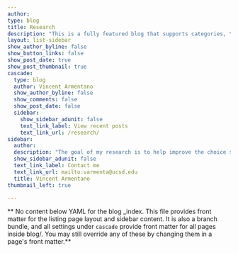 ```yaml
---
author:
type: blog
title: Research
description: "This is a fully featured blog that supports categories, \ntags, series, and pagination.\n"
layout: list-sidebar
show_author_byline: false
show_button_links: false
show_post_date: true
show_post_thumbnail: true
cascade:
  type: blog
  author: Vincent Armentano
  show_author_byline: false
  show_comments: false
  show_post_date: false
  sidebar:
    show_sidebar_adunit: false
    text_link_label: View recent posts
    text_link_url: /research/
sidebar:
  author:
  description: "The goal of my research is to help improve the choice set of policymakers looking to aid smallholder farmers in overcoming the new challenges they'll face due to climate change.  \n"
  show_sidebar_adunit: false
  text_link_label: Contact me
  text_link_url: mailto:varmenta@ucsd.edu
  title: Vincent Armentano
thumbnail_left: true

---
```


** No content below YAML for the blog _index. This file provides front matter for the listing page layout and sidebar content. It is also a branch bundle, and all settings under `cascade` provide front matter for all pages inside blog/. You may still override any of these by changing them in a page's front matter.**
